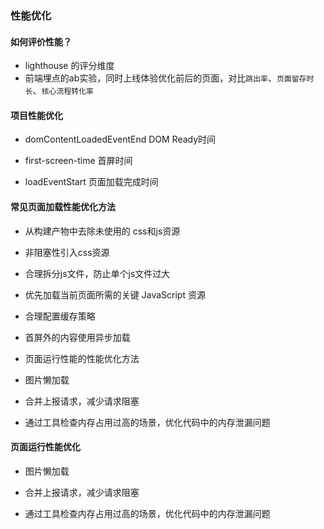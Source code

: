
### 性能优化
#### 如何评价性能？

- lighthouse 的评分维度
- 前端埋点的ab实验，同时上线体验优化前后的页面，对比`跳出率`、`页面留存时长`、`核心流程转化率`

#### 项目性能优化

- domContentLoadedEventEnd DOM Ready时间

- first-screen-time 首屏时间

- loadEventStart 页面加载完成时间

#### 常见页面加载性能优化方法

- 从构建产物中去除未使用的 css和js资源

- 非阻塞性引入css资源

- 合理拆分js文件，防止单个js文件过大

- 优先加载当前页面所需的关键 JavaScript 资源

- 合理配置缓存策略

- 首屏外的内容使用异步加载

- 页面运行性能的性能优化方法

- 图片懒加载

- 合并上报请求，减少请求阻塞

- 通过工具检查内存占用过高的场景，优化代码中的内存泄漏问题

#### 页面运行性能优化

- 图片懒加载

- 合并上报请求，减少请求阻塞

- 通过工具检查内存占用过高的场景，优化代码中的内存泄漏问题


